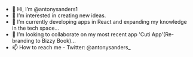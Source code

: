 - 👋 Hi, I’m @antonysanders1
- 👀 I’m interested in creating new ideas.
- 🌱 I’m currently developing apps in React and expanding my knowledge in the tech space...
- 🚀 I’m looking to collaborate on my most recent app 'Cuti App'(Re-branding to Bizzy Book)...
- 📫 How to reach me - Twitter: @antonysanders_

<!---
antonysanders1/antonysanders1 is a ✨ special ✨ repository because its `README.md` (this file) appears on your GitHub profile.
You can click the Preview link to take a look at your changes.
--->
